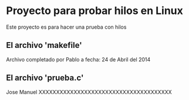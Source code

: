 Proyecto para probar hilos en Linux
===================================

Este proyecto es para hacer una prueba con hilos

El archivo 'makefile'
---------------------

Archivo completado por Pablo a fecha: 24 de Abril del 2014

El archivo 'prueba.c'
---------------------

Jose Manuel
XXXXXXXXXXXXXXXXXXXXXXXXXXXXXXXXXXXXXX

